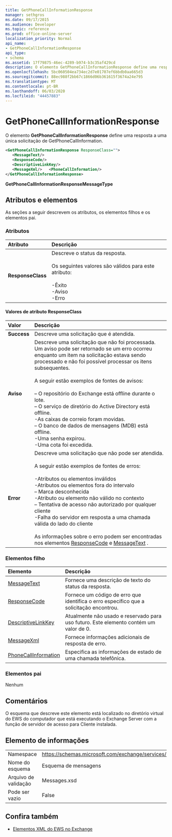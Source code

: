 ```yaml
---
title: GetPhoneCallInformationResponse
manager: sethgros
ms.date: 09/17/2015
ms.audience: Developer
ms.topic: reference
ms.prod: office-online-server
localization_priority: Normal
api_name:
- GetPhoneCallInformationResponse
api_type:
- schema
ms.assetid: 17f79875-46ec-4289-b974-b3c35af429cd
description: O elemento GetPhoneCallInformationResponse define uma resposta a uma única solicitação de GetPhoneCallInformation.
ms.openlocfilehash: 5bc060504ea734ec2d7e01707ef6bbdb0aa665d3
ms.sourcegitcommit: 88ec988f2bb67c1866d06b361615f3674a24e795
ms.translationtype: MT
ms.contentlocale: pt-BR
ms.lasthandoff: 06/03/2020
ms.locfileid: "44457883"
---
```

# <a name="getphonecallinformationresponse"></a>GetPhoneCallInformationResponse

O elemento **GetPhoneCallInformationResponse** define uma resposta a uma única solicitação de GetPhoneCallInformation. 
  
```xml
<GetPhoneCallInformationResponse ResponseClass="">
   <MessageText/>
   <ResponseCode/>
   <DescriptiveLinkKey/>
   <MessageXml/>   <PhoneCallInformation/>
</GetPhoneCallInformationResponse>
```

 **GetPhoneCallInformationResponseMessageType**
## <a name="attributes-and-elements"></a>Atributos e elementos

As seções a seguir descrevem os atributos, os elementos filhos e os elementos pai.
  
### <a name="attributes"></a>Atributos

|**Atributo**|**Descrição**|
|:-----|:-----|
|**ResponseClass** <br/> | Descreve o status da resposta. <br/><br/>Os seguintes valores são válidos para este atributo: <br/> <br/>-Êxito  <br/>-Aviso  <br/>-Erro  <br/> |
   
#### <a name="responseclass-attribute-values"></a>Valores de atributo ResponseClass

|**Valor**|**Descrição**|
|:-----|:-----|
|**Success** <br/> |Descreve uma solicitação que é atendida.  <br/> |
|**Aviso** <br/> | Descreve uma solicitação que não foi processada. Um aviso pode ser retornado se um erro ocorreu enquanto um item na solicitação estava sendo processado e não foi possível processar os itens subsequentes.<br/><br/> A seguir estão exemplos de fontes de avisos: <br/> <br/>– O repositório do Exchange está offline durante o lote.  <br/>– O serviço de diretório do Active Directory está offline.  <br/>-As caixas de correio foram movidas.  <br/>– O banco de dados de mensagens (MDB) está offline.  <br/>-Uma senha expirou.  <br/>-Uma cota foi excedida.  <br/> |
|**Error** <br/> | Descreve uma solicitação que não pode ser atendida. <br/><br/>A seguir estão exemplos de fontes de erros:  <br/><br/>-Atributos ou elementos inválidos  <br/>-Atributos ou elementos fora do intervalo  <br/>– Marca desconhecida  <br/>-Atributo ou elemento não válido no contexto  <br/>– Tentativa de acesso não autorizado por qualquer cliente  <br/>-Falha do servidor em resposta a uma chamada válida do lado do cliente  <br/><br/>  As informações sobre o erro podem ser encontradas nos elementos [ResponseCode](responsecode.md) e [MessageText](messagetext.md) .  <br/> |
   
### <a name="child-elements"></a>Elementos filho

|**Elemento**|**Descrição**|
|:-----|:-----|
|[MessageText](messagetext.md) <br/> |Fornece uma descrição de texto do status da resposta.  <br/> |
|[ResponseCode](responsecode.md) <br/> |Fornece um código de erro que identifica o erro específico que a solicitação encontrou.  <br/> |
|[DescriptiveLinkKey](descriptivelinkkey.md) <br/> |Atualmente não usado e reservado para uso futuro. Este elemento contém um valor de 0.  <br/> |
|[MessageXml](messagexml.md) <br/> |Fornece informações adicionais de resposta de erro.  <br/> |
|[PhoneCallInformation](phonecallinformation.md) <br/> |Especifica as informações de estado de uma chamada telefônica.  <br/> |
   
### <a name="parent-elements"></a>Elementos pai

Nenhum
  
## <a name="remarks"></a>Comentários

O esquema que descreve este elemento está localizado no diretório virtual do EWS do computador que está executando o Exchange Server com a função de servidor de acesso para Cliente instalada.
  
## <a name="element-information"></a>Elemento de informações

|||
|:-----|:-----|
|Namespace  <br/> |https://schemas.microsoft.com/exchange/services/2006/messages  <br/> |
|Nome do esquema  <br/> |Esquema de mensagens  <br/> |
|Arquivo de validação  <br/> |Messages.xsd  <br/> |
|Pode ser vazio  <br/> |False  <br/> |
   
## <a name="see-also"></a>Confira também

- [Elementos XML do EWS no Exchange](ews-xml-elements-in-exchange.md)

